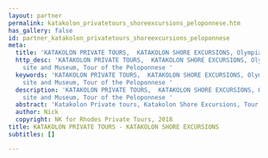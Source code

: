 ```yaml
---
layout: partner
permalink: katakolon_privatetours_shoreexcursions_peloponnese.htm
has_gallery: false
id: partner_katakolon_privatetours_shoreexcursions_peloponnese
meta:
  title: 'KATAKOLON PRIVATE TOURS,  KATAKOLON SHORE EXCURSIONS, Olympia, Peloponnese  '
  http_desc: 'KATAKOLON PRIVATE TOURS,  KATAKOLON SHORE EXCURSIONS, Olympia Aarchaeological
    site and Museum, Tour of the Peloponnese '
  keywords: 'KATAKOLON PRIVATE TOURS,  KATAKOLON SHORE EXCURSIONS, Olympia Aarchaeological
    site and Museum, Tour of the Peloponnese '
  description: 'KATAKOLON PRIVATE TOURS,  KATAKOLON SHORE EXCURSIONS, Olympia Aarchaeological
    site and Museum, Tour of the Peloponnese '
  abstract: 'Katakolon Private tours, Katakolon Shore Excursions, Tour of the Peloponnese '
  author: Nick
  copyright: NK for Rhodes Private Tours, 2018
title: KATAKOLON PRIVATE TOURS - KATAKOLON SHORE EXCURSIONS
subtitles: []

---
```

